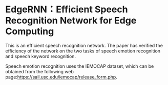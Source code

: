 # EdgeRNN：Efficient Speech Recognition Network for Edge Computing

This is an efficient speech recognition network. The paper has verified the efficiency of the network on the two tasks of speech emotion recognition and speech keyword recognition.

  Speech emotion recognition uses the IEMOCAP dataset, which can be obtained from the following web page:https://sail.usc.edu/iemocap/release_form.php.
